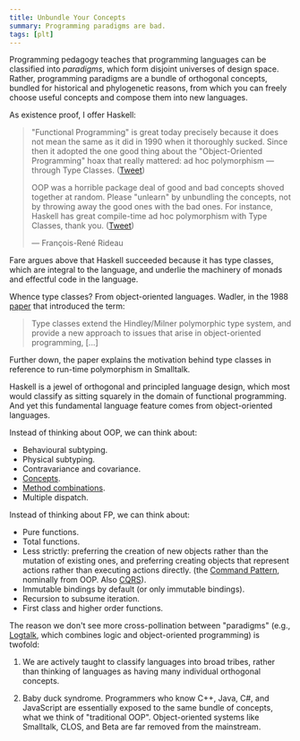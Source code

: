 ```yaml
---
title: Unbundle Your Concepts
summary: Programming paradigms are bad.
tags: [plt]
---
```


Programming pedagogy teaches that programming languages can be classified into
_paradigms_, which form disjoint universes of design space. Rather, programming
paradigms are a bundle of orthogonal concepts, bundled for historical and
phylogenetic reasons, from which you can freely choose useful concepts and
compose them into new languages.

As existence proof, I offer Haskell:

>"Functional Programming" is great today precisely because it does not mean the
>same as it did in 1990 when it thoroughly sucked. Since then it adopted the one
>good thing about the "Object-Oriented Programming" hoax that really mattered:
>ad hoc polymorphism — through Type Classes. ([Tweet](https://twitter.com/Ngnghm/status/936677074517090304))
>
>OOP was a horrible package deal of good and bad concepts shoved together at
>random. Please "unlearn" by unbundling the concepts, not by throwing away the
>good ones with the bad ones. For instance, Haskell has great compile-time ad
>hoc polymorphism with Type Classes, thank you. ([Tweet](https://twitter.com/Ngnghm/status/932726785636257792))
>
>— François-René Rideau

Fare argues above that Haskell succeeded because it has type classes, which are
integral to the language, and underlie the machinery of monads and effectful
code in the language.

Whence type classes? From object-oriented languages. Wadler, in the 1988
[paper][wadler] that introduced the term:

>Type classes extend the Hindley/Milner polymorphic type system, and provide a
>new approach to issues that arise in object-oriented programming, [...]

Further down, the paper explains the motivation behind type classes in reference
to run-time polymorphism in Smalltalk.

Haskell is a jewel of orthogonal and principled language design, which most
would classify as sitting squarely in the domain of functional programming. And
yet this fundamental language feature comes from object-oriented languages.

Instead of thinking about OOP, we can think about:

- Behavioural subtyping.
- Physical subtyping.
- Contravariance and covariance.
- [Concepts][cpp-concepts].
- [Method combinations][method-comb].
- Multiple dispatch.

Instead of thinking about FP, we can think about:

- Pure functions.
- Total functions.
- Less strictly: preferring the creation of new objects rather than the mutation
  of existing ones, and preferring creating objects that represent actions
  rather than executing actions directly. (the [Command Pattern][command],
  nominally from OOP. Also [CQRS][cqrs]).
- Immutable bindings by default (or only immutable bindings).
- Recursion to subsume iteration.
- First class and higher order functions.

The reason we don't see more cross-pollination between "paradigms" (e.g.,
[Logtalk][logtalk], which combines logic and object-oriented programming) is
twofold:

1. We are actively taught to classify languages into broad tribes, rather than
   thinking of languages as having many individual orthogonal concepts.

2. Baby duck syndrome. Programmers who know C++, Java, C#, and JavaScript are
   essentially exposed to the same bundle of concepts, what we think of
   "traditional OOP". Object-oriented systems like Smalltalk, CLOS, and Beta are
   far removed from the mainstream.

[wadler]: homepages.inf.ed.ac.uk/wadler/papers/class/class.ps
[cpp-concepts]: http://www.stroustrup.com/good_concepts.pdf
[method-comb]: https://www.cs.cmu.edu/Groups/AI/html/cltl/clm/node287.html
[command]: https://en.wikipedia.org/wiki/Command_pattern
[cqrs]: https://martinfowler.com/bliki/CQRS.html
[logtalk]: https://en.wikipedia.org/wiki/Logtalk
